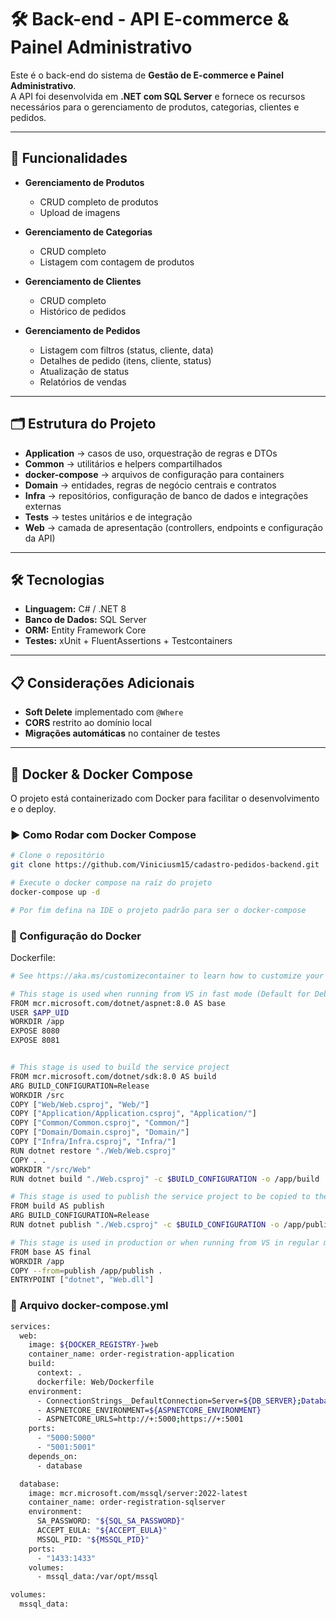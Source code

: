 # 🛠️ Back-end - API E-commerce & Painel Administrativo

Este é o back-end do sistema de **Gestão de E-commerce e Painel Administrativo**.  
A API foi desenvolvida em **.NET com SQL Server** e fornece os recursos necessários para o gerenciamento de produtos, categorias, clientes e pedidos.

---

## 🚀 Funcionalidades

- **Gerenciamento de Produtos**
  - CRUD completo de produtos
  - Upload de imagens

- **Gerenciamento de Categorias**
  - CRUD completo
  - Listagem com contagem de produtos

- **Gerenciamento de Clientes**
  - CRUD completo
  - Histórico de pedidos

- **Gerenciamento de Pedidos**
  - Listagem com filtros (status, cliente, data)
  - Detalhes de pedido (itens, cliente, status)
  - Atualização de status
  - Relatórios de vendas

---

## 🗂️ Estrutura do Projeto
- **Application** → casos de uso, orquestração de regras e DTOs  
- **Common** → utilitários e helpers compartilhados  
- **docker-compose** → arquivos de configuração para containers
- **Domain** → entidades, regras de negócio centrais e contratos  
- **Infra** → repositórios, configuração de banco de dados e integrações externas  
- **Tests** → testes unitários e de integração  
- **Web** → camada de apresentação (controllers, endpoints e configuração da API)  

---

## 🛠️ Tecnologias
- **Linguagem:** C# / .NET 8  
- **Banco de Dados:** SQL Server  
- **ORM:** Entity Framework Core  
- **Testes:** xUnit + FluentAssertions + Testcontainers  

---

## 📋 Considerações Adicionais
- **Soft Delete** implementado com `@Where`  
- **CORS** restrito ao domínio local  
- **Migrações automáticas** no container de testes  

---

## 🐳 Docker & Docker Compose

O projeto está containerizado com Docker para facilitar o desenvolvimento e o deploy.

### ▶️ Como Rodar com Docker Compose

```bash
# Clone o repositório
git clone https://github.com/Viniciusm15/cadastro-pedidos-backend.git

# Execute o docker compose na raíz do projeto
docker-compose up -d

# Por fim defina na IDE o projeto padrão para ser o docker-compose
```

### 🔧 Configuração do Docker

Dockerfile:

```bash
# See https://aka.ms/customizecontainer to learn how to customize your debug container and how Visual Studio uses this Dockerfile to build your images for faster debugging.

# This stage is used when running from VS in fast mode (Default for Debug configuration)
FROM mcr.microsoft.com/dotnet/aspnet:8.0 AS base
USER $APP_UID
WORKDIR /app
EXPOSE 8080
EXPOSE 8081


# This stage is used to build the service project
FROM mcr.microsoft.com/dotnet/sdk:8.0 AS build
ARG BUILD_CONFIGURATION=Release
WORKDIR /src
COPY ["Web/Web.csproj", "Web/"]
COPY ["Application/Application.csproj", "Application/"]
COPY ["Common/Common.csproj", "Common/"]
COPY ["Domain/Domain.csproj", "Domain/"]
COPY ["Infra/Infra.csproj", "Infra/"]
RUN dotnet restore "./Web/Web.csproj"
COPY . .
WORKDIR "/src/Web"
RUN dotnet build "./Web.csproj" -c $BUILD_CONFIGURATION -o /app/build

# This stage is used to publish the service project to be copied to the final stage
FROM build AS publish
ARG BUILD_CONFIGURATION=Release
RUN dotnet publish "./Web.csproj" -c $BUILD_CONFIGURATION -o /app/publish /p:UseAppHost=false

# This stage is used in production or when running from VS in regular mode (Default when not using the Debug configuration)
FROM base AS final
WORKDIR /app
COPY --from=publish /app/publish .
ENTRYPOINT ["dotnet", "Web.dll"]
```

### 📝 Arquivo docker-compose.yml

```bash
services:
  web:
    image: ${DOCKER_REGISTRY-}web
    container_name: order-registration-application
    build:
      context: .
      dockerfile: Web/Dockerfile
    environment:
      - ConnectionStrings__DefaultConnection=Server=${DB_SERVER};Database=${DB_NAME};User Id=${DB_USER};Password=${DB_PASSWORD};TrustServerCertificate=True;Connect Timeout=60;
      - ASPNETCORE_ENVIRONMENT=${ASPNETCORE_ENVIRONMENT}
      - ASPNETCORE_URLS=http://+:5000;https://+:5001
    ports:
      - "5000:5000"
      - "5001:5001"
    depends_on:
      - database

  database:
    image: mcr.microsoft.com/mssql/server:2022-latest
    container_name: order-registration-sqlserver
    environment:
      SA_PASSWORD: "${SQL_SA_PASSWORD}"
      ACCEPT_EULA: "${ACCEPT_EULA}"
      MSSQL_PID: "${MSSQL_PID}"
    ports:
      - "1433:1433"
    volumes:
      - mssql_data:/var/opt/mssql

volumes:
  mssql_data:
```
